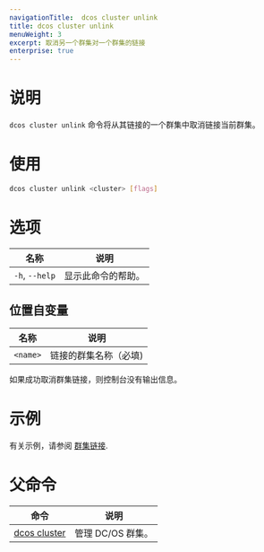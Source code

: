 ```yaml
---
navigationTitle:  dcos cluster unlink
title: dcos cluster unlink
menuWeight: 3
excerpt: 取消另一个群集对一个群集的链接
enterprise: true
---
```


# 说明
`dcos cluster unlink` 命令将从其链接的一个群集中取消链接当前群集。

# 使用

```bash
dcos cluster unlink <cluster> [flags]
```
# 选项

| 名称 | 说明 |
|---------|-------------|
| `-h`, `--help` | 显示此命令的帮助。 |


## 位置自变量

| 名称 | 说明 |
|---------|-------------|
| `<name>`   | 链接的群集名称（必填)|

如果成功取消群集链接，则控制台没有输出信息。


# 示例
有关示例，请参阅 [群集链接](/mesosphere/dcos/cn/2.0/administering-clusters/multiple-clusters/cluster-links/).

# 父命令

| 命令 | 说明 |
|---------|-------------|
| [dcos cluster](/mesosphere/dcos/cn/2.0/cli/command-reference/dcos-cluster/) | 管理 DC/OS 群集。 |
